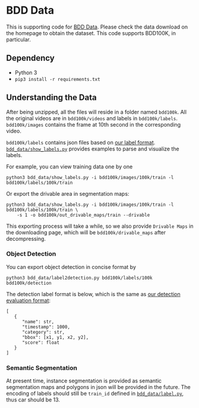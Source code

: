 # BDD Data

This is supporting code for [BDD Data](http://bdd-data.berkeley.edu/). Please check the data download on the homepage to obtain the dataset. This code supports BDD100K, in particular.

## Dependency

- Python 3
- `pip3 install -r requirements.txt`

## Understanding the Data

After being unzipped, all the files will reside in a folder named `bdd100k`. All the original videos are in `bdd100k/videos` and labels in `bdd100k/labels`. `bdd100k/images` contains the frame at 10th second in the corresponding video.

`bdd100k/labels` contains json files based on [our label format](doc/format.md). [`bdd_data/show_labels.py`](bdd_data/show_labels.py) provides examples to parse and visualize the labels.

For example, you can view training data one by one

```
python3 bdd_data/show_labels.py -i bdd100k/images/100k/train -l bdd100k/labels/100k/train
```

Or export the drivable area in segmentation maps:

```
python3 bdd_data/show_labels.py -i bdd100k/images/100k/train -l bdd100k/labels/100k/train \
    -s 1 -o bdd100k/out_drivable_maps/train --drivable
```

This exporting process will take a while, so we also provide `Drivable Maps` in the downloading page, which will be `bdd100k/drivable_maps` after decompressing.

### Object Detection

You can export object detection in concise format by

```
python3 bdd_data/label2detection.py bdd100k/labels/100k bdd100k/detection
```

The detection label format is below, which is the same as [our detection evaluation format](doc/evaluation.md#):

```
[
   {
      "name": str,
      "timestamp": 1000,
      "category": str,
      "bbox": [x1, y1, x2, y2],
      "score": float
   }
]
```

### Semantic Segmentation

At present time, instance segmentation is provided as semantic segmentation maps and polygons in json will be provided in the future. The encoding of labels should still be `train_id` defined in [`bdd_data/label.py`](bdd_data/label.py), thus car should be 13.